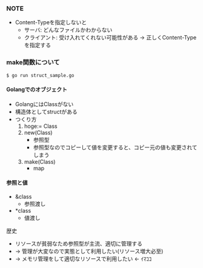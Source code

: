 ### NOTE
- Content-Typeを指定しないと
  - サーバ: どんなファイルかわからない
  - クライアント: 受け入れてくれない可能性がある
→ 正しくContent-Typeを指定する

### make関数について
```
$ go run struct_sample.go
```
#### Golangでのオブジェクト
- GolangにはClassがない
- 構造体としてstructがある
- つくり方
  1. hoge:= Class
  2. new(Class)
       - 参照型
       - 参照型なのでコピーして値を変更すると、コピー元の値も変更されてしまう
  3. make(Class)
       - map

#### 参照と値
- &class
  - 参照渡し
- *class
  - 値渡し

歴史
- リソースが貧弱なため参照型が主流、適切に管理する
- → 管理が大変なので実態として利用したい(リソース増大必至)
- → メモリ管理をして適切なリソースで利用したい ← ｲﾏｺｺ
